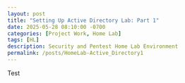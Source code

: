 ```yaml
---
layout: post
title: "Setting Up Active Directory Lab: Part 1"
date: 2025-05-28 08:10:00 -0700
categories: [Project Work, Home Lab]
tags: [HL]
description: Security and Pentest Home Lab Environment
permalink: /posts/HomeLab-Active_Directory1
---
```

Test 